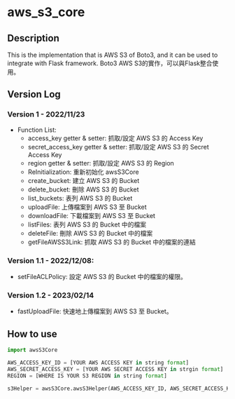 # aws_s3_core
## Description
This is the implementation that is AWS S3 of Boto3, and it can be used to integrate with Flask framework. 
Boto3 AWS S3的實作，可以與Flask整合使用。 

## Version Log
### Version 1 - 2022/11/23 
* Function List: 
  * access_key getter & setter: 抓取/設定 AWS S3 的 Access Key 
  * secret_access_key getter & setter: 抓取/設定 AWS S3 的 Secret Access Key  
  * region getter & setter: 抓取/設定 AWS S3 的 Region  
  * ReInitialization: 重新初始化 awsS3Core  
  * create_bucket: 建立 AWS S3 的 Bucket  
  * delete_bucket: 刪除 AWS S3 的 Bucket  
  * list_buckets: 表列 AWS S3 的 Bucket  
  * uploadFile: 上傳檔案到 AWS S3 至 Bucket   
  * downloadFile: 下載檔案到 AWS S3 至 Bucket  
  * listFiles: 表列 AWS S3 的 Bucket 中的檔案  
  * deleteFile: 刪除 AWS S3 的 Bucket 中的檔案  
  * getFileAWSS3Link: 抓取 AWS S3 的 Bucket 中的檔案的連結  

### Version 1.1 - 2022/12/08:
  * setFileACLPolicy: 設定 AWS S3 的 Bucket 中的檔案的權限。

### Version 1.2 - 2023/02/14
  * fastUploadFile: 快速地上傳檔案到 AWS S3 至 Bucket。

## How to use
```python
import awsS3Core

AWS_ACCESS_KEY_ID = [YOUR AWS ACCESS KEY in string format]
AWS_SECRET_ACCESS_KEY = [YOUR AWS SECRET ACCESS KEY in strgin format]
REGION = [WHERE IS YOUR S3 REGION in string format]

s3Helper = awsS3Core.awsS3Helper(AWS_ACCESS_KEY_ID, AWS_SECRET_ACCESS_KEY, REGION)
```